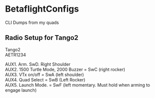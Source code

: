 # BetaflightConfigs
CLI Dumps from my quads

## Radio Setup for Tango2

Tango2  
AETR1234  

AUX1. Arm. SwD. Right Shoulder   
AUX2. 1500 Turtle Mode, 2000 Buzzer = SwC (right rocker)   
AUX3. VTx on/off = SwA (left shoulder)   
AUX4. Quad Select = SwB (Left Rocker)   
AUX5. Launch Mode. = SwF (left momentary. Must hold when arming to engage launch)   